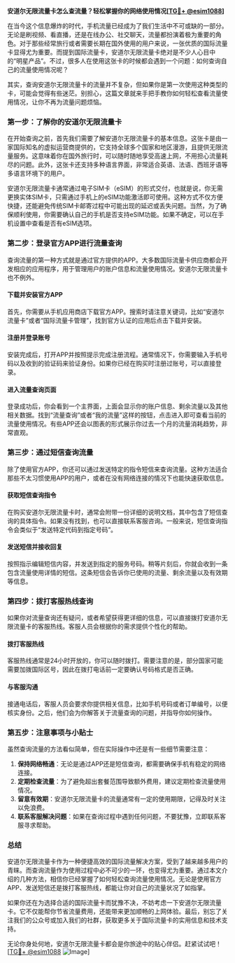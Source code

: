 **安道尔无限流量卡怎么查流量？轻松掌握你的网络使用情况[[TG💪+ @esim1088](https://t.me/s/esim1088)]**

在当今这个信息爆炸的时代，手机流量已经成为了我们生活中不可或缺的一部分。无论是刷视频、看直播，还是在线办公、社交聊天，流量都扮演着极为重要的角色。对于那些经常旅行或者需要长期在国外使用的用户来说，一张优质的国际流量卡显得尤为重要。而提到国际流量卡，安道尔无限流量卡绝对是不少人心目中的“明星产品”。不过，很多人在使用这张卡的时候都会遇到一个问题：如何查询自己的流量使用情况呢？

其实，查询安道尔无限流量卡的流量并不复杂，但如果你是第一次使用这种类型的卡，可能会觉得有些迷茫。别担心，这篇文章就来手把手教你如何轻松查看流量使用情况，让你不再为流量问题烦恼。

### **第一步：了解你的安道尔无限流量卡**

在开始查询之前，首先我们需要了解安道尔无限流量卡的基本信息。这张卡是由一家国际知名的虚拟运营商提供的，它支持全球多个国家和地区漫游，且提供无限流量服务。这意味着你在国外旅行时，可以随时随地享受高速上网，不用担心流量耗尽的问题。此外，这张卡还支持多种语言界面，非常适合英语、法语、西班牙语等多语言环境下的用户。

安道尔无限流量卡通常通过电子SIM卡（eSIM）的形式交付，也就是说，你无需更换实体SIM卡，只需通过手机上的eSIM功能激活即可使用。这种方式不仅方便快捷，还能避免传统SIM卡邮寄过程中可能出现的延迟或丢失问题。当然，为了确保顺利使用，你需要确认自己的手机是否支持eSIM功能。如果不确定，可以在手机设置中查看是否有eSIM选项。

### **第二步：登录官方APP进行流量查询**

查询流量的第一种方式就是通过官方提供的APP。大多数国际流量卡供应商都会开发相应的应用程序，用于管理用户的账户信息和流量使用情况。安道尔无限流量卡也不例外。

#### **下载并安装官方APP**
首先，你需要从手机应用商店下载官方APP。搜索时请注意关键词，比如“安道尔流量卡”或者“国际流量卡管理”，找到官方认证的应用后点击下载并安装。

#### **注册并登录账号**
安装完成后，打开APP并按照提示完成注册流程。通常情况下，你需要输入手机号码以及收到的验证码来验证身份。如果你已经在购买时注册过账号，可以直接登录。

#### **进入流量查询页面**
登录成功后，你会看到一个主界面，上面会显示你的账户信息、剩余流量以及其他相关数据。找到“流量查询”或者“我的流量”这样的按钮，点击进入即可查看当前的流量使用情况。有些APP还会以图表的形式展示你过去一个月的流量消耗趋势，非常直观。

### **第三步：通过短信查询流量**

除了使用官方APP，你还可以通过发送特定的指令短信来查询流量。这种方法适合那些不太习惯使用APP的用户，或者在没有网络连接的情况下也能快速获取信息。

#### **获取短信查询指令**
在购买安道尔无限流量卡时，通常会附带一份详细的说明文档，其中包含了短信查询的具体指令。如果没有找到，也可以直接联系客服咨询。一般来说，短信查询指令会类似于“发送特定代码到指定号码”。

#### **发送短信并接收回复**
按照指示编辑短信内容，并发送到指定的服务号码。稍等片刻后，你就会收到一条包含流量使用详情的短信。这条短信会告诉你已使用的流量、剩余流量以及有效期等信息。

### **第四步：拨打客服热线查询**

如果你对流量查询还有疑问，或者希望获得更详细的信息，可以直接拨打安道尔无限流量卡的客服热线。客服人员会根据你的需求提供个性化的帮助。

#### **拨打客服热线**
客服热线通常是24小时开放的，你可以随时拨打。需要注意的是，部分国家可能需要加拨国际区号，因此在拨打电话前一定要确认号码格式是否正确。

#### **与客服沟通**
接通电话后，客服人员会要求你提供相关信息，比如手机号码或者订单编号，以便核实身份。之后，他们会为你解答关于流量查询的问题，并指导你如何操作。

### **第五步：注意事项与小贴士**

虽然查询流量的方法看似简单，但在实际操作中还是有一些细节需要注意：

1. **保持网络畅通**：无论是通过APP还是短信查询，都需要确保手机有稳定的网络连接。
2. **定期检查流量**：为了避免超出套餐范围导致额外费用，建议定期检查流量使用情况。
3. **留意有效期**：安道尔无限流量卡的流量通常有一定的使用期限，记得及时关注以免浪费。
4. **联系客服解决问题**：如果在查询过程中遇到任何问题，不要犹豫，立即联系客服寻求帮助。

### **总结**

安道尔无限流量卡作为一种便捷高效的国际流量解决方案，受到了越来越多用户的青睐。而查询流量作为使用过程中必不可少的一环，也变得尤为重要。通过本文介绍的几种方法，相信你已经掌握了如何轻松查询流量使用情况。无论是使用官方APP、发送短信还是拨打客服热线，都能让你对自己的流量状况了如指掌。

如果你还在为选择合适的国际流量卡而犹豫不决，不妨考虑一下安道尔无限流量卡。它不仅能帮你节省流量费用，还能带来更加顺畅的上网体验。最后，别忘了关注我们的公众号或加入我们的社群，获取更多关于国际流量卡的实用信息和技术支持。

无论你身处何地，安道尔无限流量卡都会是你旅途中的贴心伴侣。赶紧试试吧！[[TG💪+ @esim1088](https://t.me/s/esim1088) ![Image](https://i.postimg.cc/4NQfJmqS/Snipaste-2025-05-13-00-14-12.png)]